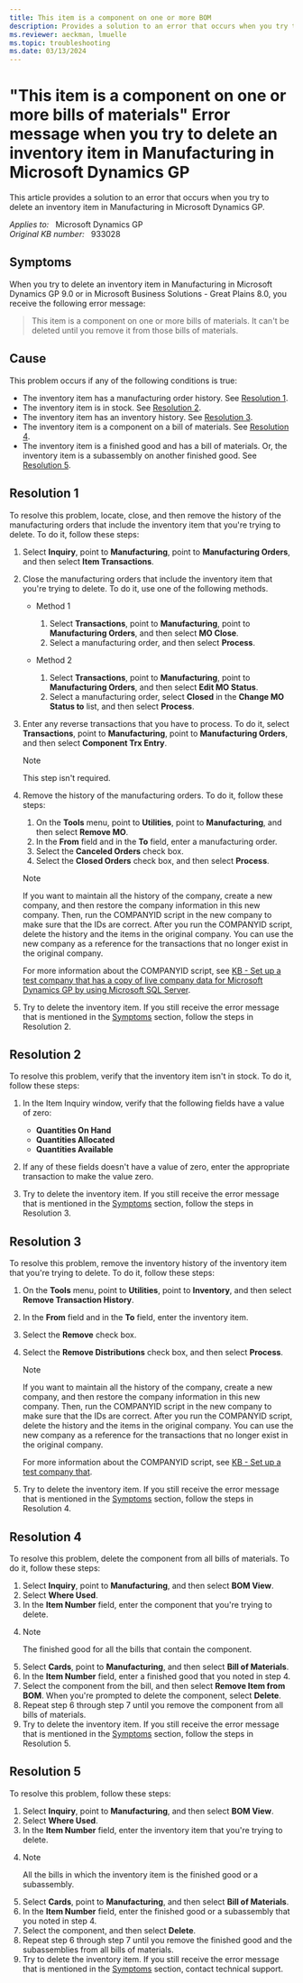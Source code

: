 ```yaml
---
title: This item is a component on one or more BOM
description: Provides a solution to an error that occurs when you try to delete an inventory item in Manufacturing in Microsoft Dynamics GP.
ms.reviewer: aeckman, lmuelle
ms.topic: troubleshooting
ms.date: 03/13/2024
---
```

# "This item is a component on one or more bills of materials" Error message when you try to delete an inventory item in Manufacturing in Microsoft Dynamics GP

This article provides a solution to an error that occurs when you try to delete an inventory item in Manufacturing in Microsoft Dynamics GP.

_Applies to:_ &nbsp; Microsoft Dynamics GP  
_Original KB number:_ &nbsp; 933028

## Symptoms

When you try to delete an inventory item in Manufacturing in Microsoft Dynamics GP 9.0 or in Microsoft Business Solutions - Great Plains 8.0, you receive the following error message:
> This item is a component on one or more bills of materials. It can't be deleted until you remove it from those bills of materials.

## Cause

This problem occurs if any of the following conditions is true:

- The inventory item has a manufacturing order history. See [Resolution 1](#resolution-1).
- The inventory item is in stock. See [Resolution 2](#resolution-2).
- The inventory item has an inventory history. See [Resolution 3](#resolution-3).
- The inventory item is a component on a bill of materials. See [Resolution 4](#resolution-4).
- The inventory item is a finished good and has a bill of materials. Or, the inventory item is a subassembly on another finished good. See [Resolution 5](#resolution-5).

## Resolution 1

To resolve this problem, locate, close, and then remove the history of the manufacturing orders that include the inventory item that you're trying to delete. To do it, follow these steps:

1. Select **Inquiry**, point to **Manufacturing**, point to **Manufacturing Orders**, and then select **Item Transactions**.
2. Close the manufacturing orders that include the inventory item that you're trying to delete. To do it, use one of the following methods.

    - Method 1

        1. Select **Transactions**, point to **Manufacturing**, point to **Manufacturing Orders**, and then select **MO Close**.
        2. Select a manufacturing order, and then select **Process**.

    - Method 2

        1. Select **Transactions**, point to **Manufacturing**, point to **Manufacturing Orders**, and then select **Edit MO Status**.
        2. Select a manufacturing order, select **Closed** in the **Change MO Status to** list, and then select **Process**.
3. Enter any reverse transactions that you have to process. To do it, select **Transactions**, point to **Manufacturing**, point to **Manufacturing Orders**, and then select **Component Trx Entry**.

    > [!NOTE]
    > This step isn't required.
4. Remove the history of the manufacturing orders. To do it, follow these steps:

    1. On the **Tools** menu, point to **Utilities**, point to **Manufacturing**, and then select **Remove MO**.
    2. In the **From** field and in the **To** field, enter a manufacturing order.
    3. Select the **Canceled Orders** check box.
    4. Select the **Closed Orders** check box, and then select **Process**.

    > [!NOTE]
    > If you want to maintain all the history of the company, create a new company, and then restore the company information in this new company. Then, run the COMPANYID script in the new company to make sure that the IDs are correct. After you run the COMPANYID script, delete the history and the items in the original company. You can use the new company as a reference for the transactions that no longer exist in the original company.

    For more information about the COMPANYID script, see [KB - Set up a test company that has a copy of live company data for Microsoft Dynamics GP by using Microsoft SQL Server](https://support.microsoft.com/help/871973).

5. Try to delete the inventory item. If you still receive the error message that is mentioned in the [Symptoms](#symptoms) section, follow the steps in Resolution 2.

## Resolution 2

To resolve this problem, verify that the inventory item isn't in stock. To do it, follow these steps:

1. In the Item Inquiry window, verify that the following fields have a value of zero:

   - **Quantities On Hand**  
   - **Quantities Allocated**  
   - **Quantities Available**
2. If any of these fields doesn't have a value of zero, enter the appropriate transaction to make the value zero.
3. Try to delete the inventory item. If you still receive the error message that is mentioned in the [Symptoms](#symptoms) section, follow the steps in Resolution 3.

## Resolution 3

To resolve this problem, remove the inventory history of the inventory item that you're trying to delete. To do it, follow these steps:

1. On the **Tools** menu, point to **Utilities**, point to **Inventory**, and then select **Remove Transaction History**.
2. In the **From** field and in the **To** field, enter the inventory item.
3. Select the **Remove** check box.
4. Select the **Remove Distributions** check box, and then select **Process**.

    > [!NOTE]
    > If you want to maintain all the history of the company, create a new company, and then restore the company information in this new company. Then, run the COMPANYID script in the new company to make sure that the IDs are correct. After you run the COMPANYID script, delete the history and the items in the original company. You can use the new company as a reference for the transactions that no longer exist in the original company.

    For more information about the COMPANYID script, see [KB - Set up a test company that](https://support.microsoft.com/help/871973).

5. Try to delete the inventory item. If you still receive the error message that is mentioned in the [Symptoms](#symptoms) section, follow the steps in Resolution 4.

## Resolution 4

To resolve this problem, delete the component from all bills of materials. To do it, follow these steps:

1. Select **Inquiry**, point to **Manufacturing**, and then select **BOM View**.
2. Select **Where Used**.
3. In the **Item Number** field, enter the component that you're trying to delete.
4. > [!NOTE]
   > The finished good for all the bills that contain the component.
5. Select **Cards**, point to **Manufacturing**, and then select **Bill of Materials**.
6. In the **Item Number** field, enter a finished good that you noted in step 4.
7. Select the component from the bill, and then select **Remove Item from BOM**. When you're prompted to delete the component, select **Delete**.
8. Repeat step 6 through step 7 until you remove the component from all bills of materials.
9. Try to delete the inventory item. If you still receive the error message that is mentioned in the [Symptoms](#symptoms) section, follow the steps in Resolution 5.

## Resolution 5

To resolve this problem, follow these steps:

1. Select **Inquiry**, point to **Manufacturing**, and then select **BOM View**.
2. Select **Where Used**.
3. In the **Item Number** field, enter the inventory item that you're trying to delete.
4. > [!NOTE]
   > All the bills in which the inventory item is the finished good or a subassembly.
5. Select **Cards**, point to **Manufacturing**, and then select **Bill of Materials**.
6. In the **Item Number** field, enter the finished good or a subassembly that you noted in step 4.
7. Select the component, and then select **Delete**.
8. Repeat step 6 through step 7 until you remove the finished good and the subassemblies from all bills of materials.
9. Try to delete the inventory item. If you still receive the error message that is mentioned in the [Symptoms](#symptoms) section, contact technical support.
